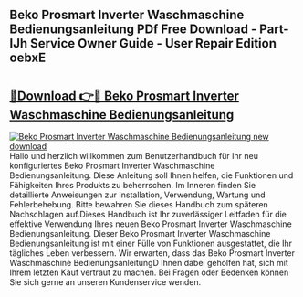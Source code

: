 ## Beko Prosmart Inverter Waschmaschine Bedienungsanleitung PDf Free Download - Part-IJh Service Owner Guide - User Repair Edition oebxE

# <h2><a href="http://df3214d.blite.top/?on=Beko+Prosmart+Inverter+Waschmaschine+Bedienungsanleitung">🔗Download 👉🔴 Beko Prosmart Inverter Waschmaschine Bedienungsanleitung</a></h2>

[![Beko Prosmart Inverter Waschmaschine Bedienungsanleitung new download](https://i.imgur.com/lujVjoI.png)](http://df3214d.blite.top/?on=Beko+Prosmart+Inverter+Waschmaschine+Bedienungsanleitung)
Hallo und herzlich willkommen zum Benutzerhandbuch für Ihr neu konfiguriertes Beko Prosmart Inverter Waschmaschine Bedienungsanleitung. Diese Anleitung soll Ihnen helfen, die Funktionen und Fähigkeiten Ihres Produkts zu beherrschen. Im Inneren finden Sie detaillierte Anweisungen zur Installation, Verwendung, Wartung und Fehlerbehebung. Bitte bewahren Sie dieses Handbuch zum späteren Nachschlagen auf.Dieses Handbuch ist Ihr zuverlässiger Leitfaden für die effektive Verwendung Ihres neuen Beko Prosmart Inverter Waschmaschine Bedienungsanleitung. Dieser Beko Prosmart Inverter Waschmaschine Bedienungsanleitung ist mit einer Fülle von Funktionen ausgestattet, die Ihr tägliches Leben verbessern. Wir erwarten, dass das Beko Prosmart Inverter Waschmaschine BedienungsanleitungD Ihnen dabei geholfen hat, sich mit Ihrem letzten Kauf vertraut zu machen. Bei Fragen oder Bedenken können Sie sich gerne an unseren Kundenservice wenden.
